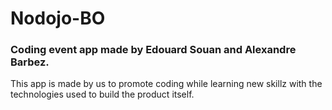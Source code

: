 # Nodojo-BO
### Coding event app made by Edouard Souan and Alexandre Barbez.

This app is made by us to promote coding while learning new skillz with the technologies used to build the product itself.

